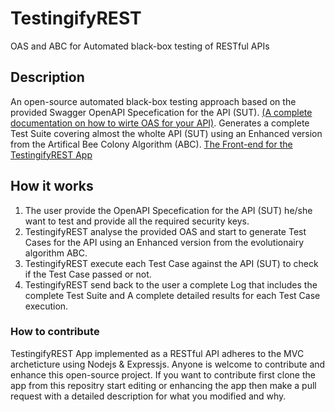 # TestingifyREST
 OAS and ABC for Automated black-box testing of RESTful APIs
 
## Description
 An open-source automated black-box testing approach based on the provided Swagger OpenAPI Specefication for the API (SUT). [(A complete documentation on how to wirte OAS for your API)](https://swagger.io/specification/).
 Generates a complete Test Suite covering almost the wholte API (SUT) using an Enhanced version from the Artifical Bee Colony Algorithm (ABC).
 [The Front-end for the TestingifyREST App](https://github.com/SeifA7mad/testingify-app)
 
 ## How it works
  1. The user provide the OpenAPI Specefication for the API (SUT) he/she want to test and provide all the required security keys. 
  2. TestingifyREST analyse the provided OAS and start to generate Test Cases for the API using an Enhanced version from the evolutionairy algorithm ABC.
  3. TestingifyREST execute each Test Case against the API (SUT) to check if the Test Case passed or not.
  4. TestingifyREST send back to the user a complete Log that includes the complete Test Suite and A complete detailed results for each Test Case execution.
  
 ### How to contribute
  TestingifyREST App implemented as a RESTful API adheres to the MVC archeticture using Nodejs & Expressjs. Anyone is welcome to contribute and enhance this open-source project. If you want to contribute first clone the app from this repositry start editing or enhancing the app then make a pull request with a detailed description for what you modified and why.
